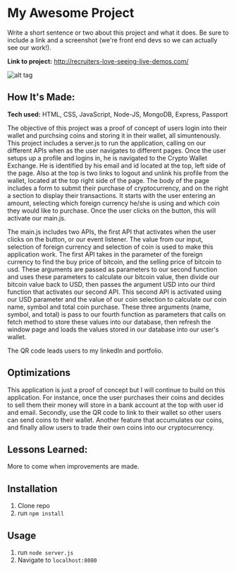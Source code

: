 


# My Awesome Project
Write a short sentence or two about this project and what it does. Be sure to include a link and a screenshot (we're front end devs so we can actually see our work!).

**Link to project:** http://recruiters-love-seeing-live-demos.com/

![alt tag](http://placecorgi.com/1200/650)

## How It's Made:

**Tech used:** HTML, CSS, JavaScript, Node-JS, MongoDB, Express, Passport

The objective of this project was a proof of concept of users login into their wallet and purchsing coins and storing it in their wallet, all simuntenously. This project includes a server.js to run the application, calling on our different APIs when as the user navigates to different pages. Once the user setups up a profile and logins in, he is navigated to the Crypto Wallet Exchange. He is identified by his email and id located at the top, left side of the page. Also at the top is two links to logout and unlink his profile from the wallet, located at the top right side of the page. The body of the page includes a form to submit their purchase of cryptocurrency, and on the right a section to display their transactions. It starts with the user entering an amount, selecting which foreign currency he/she is using and which coin they would like to purchase. Once the user clicks on the button, this will activate our main.js.

The main.js includes two APIs, the first API that activates when the user clicks on the button, or our event listener. The value from our input, selection of foreign currency and selection of coin is used to make this application work. The first API takes in the parameter of the foreign currency to find the buy price of bitcoin, and the selling price of bitcoin to usd. These arguments are passed as parameters to our second function and uses these parameters to calculate our bitcoin value, then divide our bitcoin value back to USD, then passes the argument USD into our third function that activates our second API. This second API is activated using our USD parameter and the value of our coin selection to calculate our coin name, symbol and total coin purchase. These three arguments (name, symbol, and total) is pass to our fourth function as parameters that calls on fetch method to store these values into our database, then refresh the window page and loads the values stored in our database into our user's wallet.

The QR code leads users to my linkedIn and portfolio.
## Optimizations

This application is just a proof of concept but I will continue to build on this application. For instance, once the user purchases their coins and decides to sell them their money will store in a bank account at the top with user id and email. Secondly, use the QR code to link to their wallet so other users can send coins to their wallet. Another feature that accumulates our coins, and finally allow users to trade their own coins into our cryptocurrency.

## Lessons Learned:

More to come when improvements are made.

## Installation

1. Clone repo
2. run `npm install`

## Usage

1. run `node server.js`
2. Navigate to `localhost:8080`
